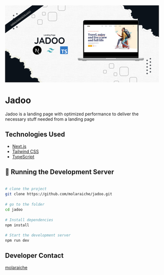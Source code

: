 ![Jadoo](./ss.png "Jadoo Screenshot")

# Jadoo

Jadoo is a landing page with optimized performance to deliver the necessary stuff needed from a landing page

## Technologies Used

- [Next.js](https://nextjs.org/)
- [Tailwind CSS](https://tailwindcss.com/)
- [TypeScript](https://www.typescriptlang.org/)

## 🚀 Running the Development Server

```bash

# clone the project
git clone https://github.com/molaraiche/jadoo.git

# go to the folder
cd jadoo

# Install dependencies
npm install

# Start the development server
npm run dev
```

## Developer Contact

[molaraiche](http://molaraiche.com/)
